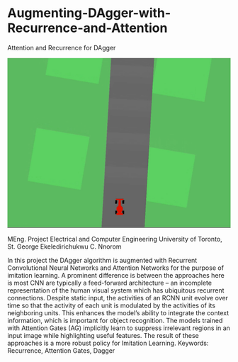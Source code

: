 # Augmenting-DAgger-with-Recurrence-and-Attention
 Attention and Recurrence for DAgger

![GitHub Logo](/simulator_image.PNG)

MEng. Project Electrical and Computer Engineering 
University of Toronto, St. George 
Ekeledirichukwu C. Nnorom 

In this project the DAgger algorithm is augmented with Recurrent Convolutional Neural Networks and Attention Networks for the purpose of imitation learning. A prominent difference is between the approaches here is most CNN are typically a feed-forward architecture – an incomplete representation of the human visual system which has ubiquitous recurrent connections. Despite static input, the activities of an RCNN unit evolve over time so that the activity of each unit is modulated by the activities of its neighboring units. This enhances the model’s ability to integrate the context information, which is important for object recognition. The models trained with Attention Gates (AG) implicitly learn to suppress irrelevant regions in an input image while highlighting useful features. The result of these approaches is a more robust policy for Imitation Learning. Keywords:  Recurrence, Attention Gates, Dagger 

